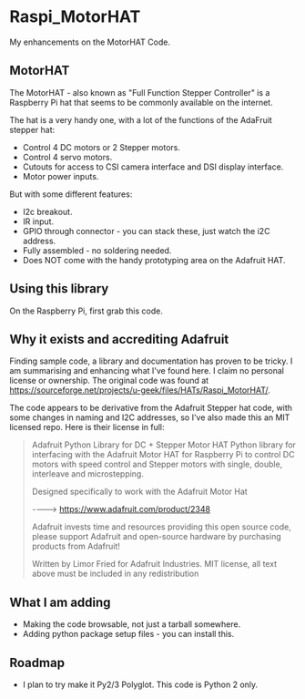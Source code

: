 # Raspi_MotorHAT

My enhancements on the MotorHAT Code.

## MotorHAT

The MotorHAT - also known as "Full Function Stepper Controller" is a Raspberry Pi hat that seems to be commonly available on the internet.

The hat is a very handy one, with a lot of the functions of the AdaFruit stepper hat:

* Control 4 DC motors or 2 Stepper motors.
* Control 4 servo motors.
* Cutouts for access to CSI camera interface and DSI display interface.
* Motor power inputs.

But with some different features:

* I2c breakout.
* IR input.
* GPIO through connector - you can stack these, just watch the i2C address.
* Fully assembled - no soldering needed.
* Does NOT come with the handy prototyping area on the Adafruit HAT.

## Using this library

On the Raspberry Pi, first grab this code.

## Why it exists and accrediting Adafruit

Finding sample code, a library and documentation has proven to be tricky. I am summarising and enhancing what I've found here. I claim no personal license or ownership. The original code was found at https://sourceforge.net/projects/u-geek/files/HATs/Raspi_MotorHAT/.

The code appears to be derivative from the Adafruit Stepper hat code, with some changes in naming and I2C addresses, so I've also made this an MIT licensed repo. Here is their license in full:

> Adafruit Python Library for DC + Stepper Motor HAT
> Python library for interfacing with the Adafruit Motor HAT for Raspberry Pi to control DC motors with speed control and Stepper motors with single, double, interleave and microstepping.
>
> Designed specifically to work with the Adafruit Motor Hat
>
> ----> https://www.adafruit.com/product/2348
>
> Adafruit invests time and resources providing this open source code, please support Adafruit and open-source hardware by purchasing products from Adafruit!
>
> Written by Limor Fried for Adafruit Industries. MIT license, all text above must be included in any redistribution
>

## What I am adding

* Making the code browsable, not just a tarball somewhere.
* Adding python package setup files - you can install this.

## Roadmap

* I plan to try make it Py2/3 Polyglot. This code is Python 2 only.
